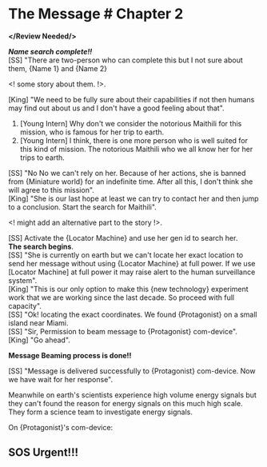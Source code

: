 # The Message # Chapter 2 

**</Review Needed/>**

***Name search complete!!***   
[SS] "There are two-person who can complete this but I not sure about them, {Name 1} and {Name 2} 

<! some story about them. !>. 

[King] "We need to be fully sure about their capabilities if not then humans may find out about us and I don't have a good feeling about that". 

 1. [Young Intern] Why don't we consider the notorious Maithili for this mission, who is famous for her trip to earth.
 2. [Young Intern] I think, there is one more person who is well suited for this kind of mission. The notorious Maithili who we all know her for her trips to earth.

[SS] "No No we can't rely on her. Because of her actions, she is banned from {Miniature world} for an indefinite time. After all this, I don't think she will agree to this mission".   
[King] "She is our last hope at least we can try to contact her and then jump to a conclusion. Start the search for Maithili".

<! might add an alternative part to the story !>.  

[SS] Activate the {Locator Machine} and use her gen id to search her.  
**The search begins**.   
[SS] "She is currently on earth but we can't locate her exact location to send her message without using {Locator Machine} at full power. If we use [Locator Machine] at full power it may raise alert to the human surveillance system".   
[King] "This is our only option to make this {new technology} experiment work that we are working since the last decade. So proceed with full capacity".   
[SS] "Ok! locating the exact coordinates. We found {Protagonist} on a small island near Miami.   
[SS] "Sir, Permission to beam message to {Protagonist} com-device".  
[King] "Go ahead".   

**Message Beaming process is done!!**

[SS] "Message is delivered successfully to {Protagonist} com-device. Now we have wait for her response".  

Meanwhile on earth's scientists experience high volume energy signals but they can't found the reason for energy signals on this much high scale. They form a science team to investigate energy signals.

On {Protagonist}'s com-device:  
## SOS Urgent!!!
